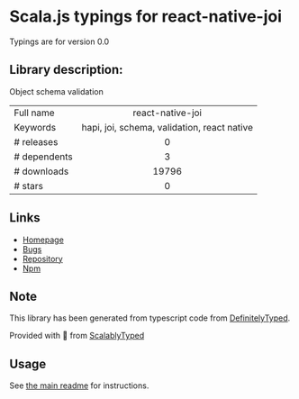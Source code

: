 
# Scala.js typings for react-native-joi

Typings are for version 0.0

## Library description:
Object schema validation

|                    |                 |
| ------------------ | :-------------: |
| Full name          | react-native-joi |
| Keywords           | hapi, joi, schema, validation, react native |
| # releases         | 0 |
| # dependents       | 3 |
| # downloads        | 19796 |
| # stars            | 0 |

## Links
- [Homepage](https://github.com/GoldenOwlAsia/react-native-joi.git)
- [Bugs](https://github.com/GoldenOwlAsia/react-native-joi/issues)
- [Repository](https://github.com/GoldenOwlAsia/react-native-joi)
- [Npm](https://www.npmjs.com/package/react-native-joi)
    


## Note
This library has been generated from typescript code from [DefinitelyTyped](https://definitelytyped.org).

Provided with :purple_heart: from [ScalablyTyped](https://github.com/oyvindberg/ScalablyTyped)

## Usage
See [the main readme](../../readme.md) for instructions.


